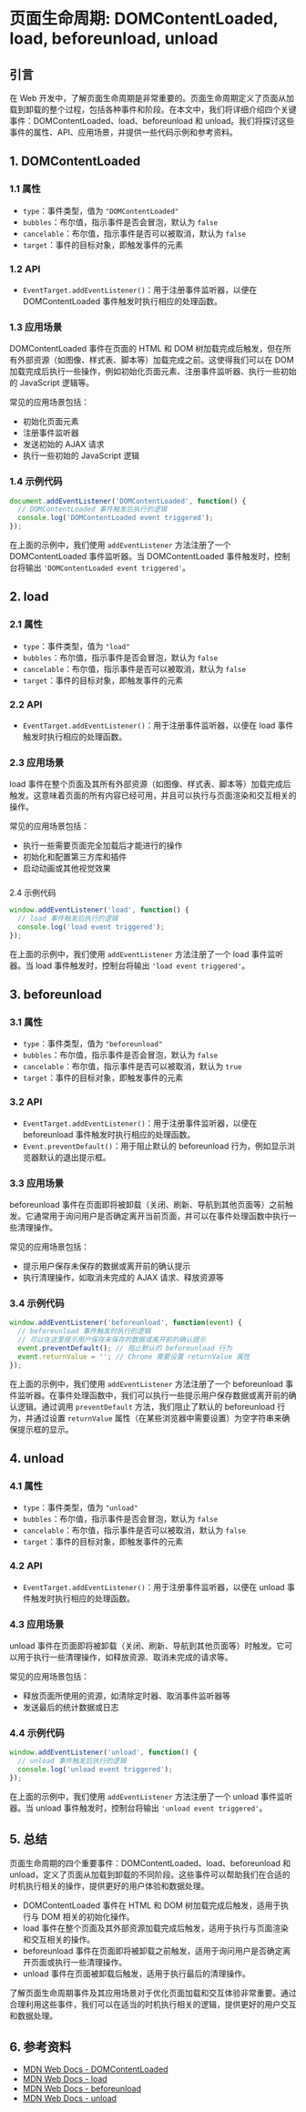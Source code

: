 # 页面生命周期: DOMContentLoaded, load, beforeunload, unload

## 引言

在 Web 开发中，了解页面生命周期是非常重要的。页面生命周期定义了页面从加载到卸载的整个过程，包括各种事件和阶段。在本文中，我们将详细介绍四个关键事件：DOMContentLoaded、load、beforeunload 和 unload。我们将探讨这些事件的属性、API、应用场景，并提供一些代码示例和参考资料。

## 1. DOMContentLoaded

### 1.1 属性

- `type`：事件类型，值为 `"DOMContentLoaded"`
- `bubbles`：布尔值，指示事件是否会冒泡，默认为 `false`
- `cancelable`：布尔值，指示事件是否可以被取消，默认为 `false`
- `target`：事件的目标对象，即触发事件的元素

### 1.2 API

- `EventTarget.addEventListener()`：用于注册事件监听器，以便在 DOMContentLoaded 事件触发时执行相应的处理函数。

### 1.3 应用场景

DOMContentLoaded 事件在页面的 HTML 和 DOM 树加载完成后触发，但在所有外部资源（如图像、样式表、脚本等）加载完成之前。这使得我们可以在 DOM 加载完成后执行一些操作，例如初始化页面元素、注册事件监听器、执行一些初始的 JavaScript 逻辑等。

常见的应用场景包括：

- 初始化页面元素
- 注册事件监听器
- 发送初始的 AJAX 请求
- 执行一些初始的 JavaScript 逻辑

### 1.4 示例代码

```javascript
document.addEventListener('DOMContentLoaded', function() {
  // DOMContentLoaded 事件触发后执行的逻辑
  console.log('DOMContentLoaded event triggered');
});
```

在上面的示例中，我们使用 `addEventListener` 方法注册了一个 DOMContentLoaded 事件监听器。当 DOMContentLoaded 事件触发时，控制台将输出 `'DOMContentLoaded event triggered'`。

## 2. load

### 2.1 属性

- `type`：事件类型，值为 `"load"`
- `bubbles`：布尔值，指示事件是否会冒泡，默认为 `false`
- `cancelable`：布尔值，指示事件是否可以被取消，默认为 `false`
- `target`：事件的目标对象，即触发事件的元素

### 2.2 API

- `EventTarget.addEventListener()`：用于注册事件监听器，以便在 load 事件触发时执行相应的处理函数。

### 2.3 应用场景

load 事件在整个页面及其所有外部资源（如图像、样式表、脚本等）加载完成后触发。这意味着页面的所有内容已经可用，并且可以执行与页面渲染和交互相关的操作。

常见的应用场景包括：

- 执行一些需要页面完全加载后才能进行的操作
- 初始化和配置第三方库和插件
- 启动动画或其他视觉效果

###

 2.4 示例代码

```javascript
window.addEventListener('load', function() {
  // load 事件触发后执行的逻辑
  console.log('load event triggered');
});
```

在上面的示例中，我们使用 `addEventListener` 方法注册了一个 load 事件监听器。当 load 事件触发时，控制台将输出 `'load event triggered'`。

## 3. beforeunload

### 3.1 属性

- `type`：事件类型，值为 `"beforeunload"`
- `bubbles`：布尔值，指示事件是否会冒泡，默认为 `false`
- `cancelable`：布尔值，指示事件是否可以被取消，默认为 `true`
- `target`：事件的目标对象，即触发事件的元素

### 3.2 API

- `EventTarget.addEventListener()`：用于注册事件监听器，以便在 beforeunload 事件触发时执行相应的处理函数。
- `Event.preventDefault()`：用于阻止默认的 beforeunload 行为，例如显示浏览器默认的退出提示框。

### 3.3 应用场景

beforeunload 事件在页面即将被卸载（关闭、刷新、导航到其他页面等）之前触发。它通常用于询问用户是否确定离开当前页面，并可以在事件处理函数中执行一些清理操作。

常见的应用场景包括：

- 提示用户保存未保存的数据或离开前的确认提示
- 执行清理操作，如取消未完成的 AJAX 请求、释放资源等

### 3.4 示例代码

```javascript
window.addEventListener('beforeunload', function(event) {
  // beforeunload 事件触发时执行的逻辑
  // 可以在这里提示用户保存未保存的数据或离开前的确认提示
  event.preventDefault(); // 阻止默认的 beforeunload 行为
  event.returnValue = ''; // Chrome 需要设置 returnValue 属性
});
```

在上面的示例中，我们使用 `addEventListener` 方法注册了一个 beforeunload 事件监听器。在事件处理函数中，我们可以执行一些提示用户保存数据或离开前的确认逻辑。通过调用 `preventDefault` 方法，我们阻止了默认的 beforeunload 行为，并通过设置 `returnValue` 属性（在某些浏览器中需要设置）为空字符串来确保提示框的显示。

## 4. unload

### 4.1 属性

- `type`：事件类型，值为 `"unload"`
- `bubbles`：布尔值，指示事件是否会冒泡，默认为 `false`
- `cancelable`：布尔值，指示事件是否可以被取消，默认为 `false`
- `target`：事件的目标对象，即触发事件的元素

### 4.2 API

- `EventTarget.addEventListener()`：用于注册事件监听器，以便在 unload 事件触发时执行相应的处理函数。

### 4.3 应用场景

unload 事件在页面即将被卸载（关闭、刷新、导航到其他页面等）时触发。它可以用于执行一些清理操作，如释放资源、取消未完成的请求等。

常见的应用场景包括：

- 释放页面所使用的资源，如清除定时器、取消事件监听器等
- 发送最后的统计数据或日志

### 4.4 示例代码

```javascript
window.addEventListener('unload', function() {
  // unload 事件触发后执行的逻辑
  console.log('unload event triggered');
});
```

在上面的示例中，我们使用 `addEventListener` 方法注册了一个 unload 事件监听器。当 unload 事件触发时，控制台将输出 `'unload event triggered'`。

## 5. 总结

页面生命周期的四个重要事件：DOMContentLoaded、load、beforeunload 和 unload，定义了页面从加载到卸载的不同阶段。这些事件可以帮助我们在合适的时机执行相关的操作，提供更好的用户体验和数据处理。

- DOMContentLoaded 事件在 HTML 和 DOM 树加载完成后触发，适用于执行与 DOM 相关的初始化操作。
- load 事件在整个页面及其外部资源加载完成后触发，适用于执行与页面渲染和交互相关的操作。
- beforeunload 事件在页面即将被卸载之前触发，适用于询问用户是否确定离开页面或执行一些清理操作。
- unload 事件在页面被卸载后触发，适用于执行最后的清理操作。

了解页面生命周期事件及其应用场景对于优化页面加载和交互体验非常重要。通过合理利用这些事件，我们可以在适当的时机执行相关的逻辑，提供更好的用户交互和数据处理。

## 6. 参考资料

- [MDN Web Docs - DOMContentLoaded](https://developer.mozilla.org/en-US/docs/Web/API/Window/DOMContentLoaded_event)
- [MDN Web Docs - load](https://developer.mozilla.org/en-US/docs/Web/API/Window/load_event)
- [MDN Web Docs - beforeunload](https://developer.mozilla.org/en-US/docs/Web/API/Window/beforeunload_event)
- [MDN Web Docs - unload](https://developer.mozilla.org/en-US/docs/Web/API/Window/unload_event)